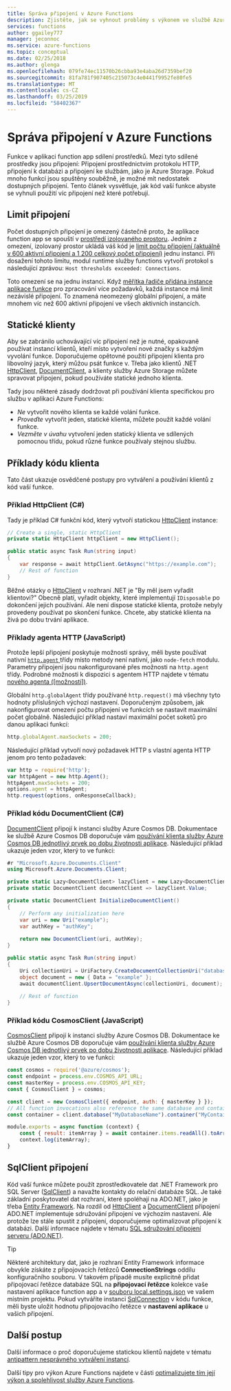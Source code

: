 ```yaml
---
title: Správa připojení v Azure Functions
description: Zjistěte, jak se vyhnout problémy s výkonem ve službě Azure Functions pomocí statického připojení klientů.
services: functions
author: ggailey777
manager: jeconnoc
ms.service: azure-functions
ms.topic: conceptual
ms.date: 02/25/2018
ms.author: glenga
ms.openlocfilehash: 079fe74ec11570b26cbba93e4aba26d7359bef20
ms.sourcegitcommit: 81fa781f907405c215073c4e0441f9952fe80fe5
ms.translationtype: MT
ms.contentlocale: cs-CZ
ms.lasthandoff: 03/25/2019
ms.locfileid: "58402367"
---
```

# <a name="manage-connections-in-azure-functions"></a>Správa připojení v Azure Functions

Funkce v aplikaci function app sdílení prostředků. Mezi tyto sdílené prostředky jsou připojení: Připojení prostřednictvím protokolu HTTP, připojení k databázi a připojení ke službám, jako je Azure Storage. Pokud mnoho funkcí jsou spuštěny souběžně, je možné mít nedostatek dostupných připojení. Tento článek vysvětluje, jak kód vaší funkce abyste se vyhnuli použití víc připojení než které potřebují.

## <a name="connection-limit"></a>Limit připojení

Počet dostupných připojení je omezený částečně proto, že aplikace function app se spouští v [prostředí izolovaného prostoru](https://github.com/projectkudu/kudu/wiki/Azure-Web-App-sandbox). Jedním z omezení, izolovaný prostor ukládá váš kód je [limit počtu připojení (aktuálně v 600 aktivní připojení a 1 200 celkový počet připojení)](https://github.com/projectkudu/kudu/wiki/Azure-Web-App-sandbox#numerical-sandbox-limits) jednu instanci. Při dosažení tohoto limitu, modul runtime služby functions vytvoří protokol s následující zprávou: `Host thresholds exceeded: Connections`.

Toto omezení se na jednu instanci.  Když [měřítka řadiče přidána instance aplikace funkce](functions-scale.md#how-the-consumption-plan-works) pro zpracování více požadavků, každá instance má limit nezávislé připojení. To znamená neomezený globální připojení, a máte mnohem víc než 600 aktivní připojení ve všech aktivních instancích.

## <a name="static-clients"></a>Statické klienty

Aby se zabránilo uchovávající víc připojení než je nutné, opakovaně používat instancí klientů, kteří místo vytvoření nové značky s každým vyvolání funkce. Doporučujeme opětovné použití připojení klienta pro libovolný jazyk, který můžou psát funkce v. Třeba jako klientů .NET [HttpClient](https://msdn.microsoft.com/library/system.net.http.httpclient(v=vs.110).aspx), [DocumentClient](https://docs.microsoft.com/dotnet/api/microsoft.azure.documents.client.documentclient
), a klienty služby Azure Storage můžete spravovat připojení, pokud používáte statické jednoho klienta.

Tady jsou některé zásady dodržovat při používání klienta specifickou pro službu v aplikaci Azure Functions:

- *Ne* vytvořit nového klienta se každé volání funkce.
- *Proveďte* vytvořit jeden, statické klienta, můžete použít každé volání funkce.
- *Vezměte v úvahu* vytvoření jeden statický klienta ve sdílených pomocnou třídu, pokud různé funkce používaly stejnou službu.

## <a name="client-code-examples"></a>Příklady kódu klienta

Tato část ukazuje osvědčené postupy pro vytváření a používání klientů z kód vaší funkce.

### <a name="httpclient-example-c"></a>Příklad HttpClient (C#)

Tady je příklad C# funkční kód, který vytvoří statickou [HttpClient](https://msdn.microsoft.com/library/system.net.http.httpclient(v=vs.110).aspx) instance:

```cs
// Create a single, static HttpClient
private static HttpClient httpClient = new HttpClient();

public static async Task Run(string input)
{
    var response = await httpClient.GetAsync("https://example.com");
    // Rest of function
}
```

Běžné otázky o [HttpClient](https://msdn.microsoft.com/library/system.net.http.httpclient(v=vs.110).aspx) v rozhraní .NET je "By měl jsem vyřadit klientovi?" Obecně platí, vyřadit objekty, které implementují `IDisposable` po dokončení jejich používání. Ale není dispose statické klienta, protože nebyly provedeny používat po skončení funkce. Chcete, aby statické klienta na živá po dobu trvání aplikace.

### <a name="http-agent-examples-javascript"></a>Příklady agenta HTTP (JavaScript)

Protože lepší připojení poskytuje možnosti správy, měli byste používat nativní [ `http.agent` ](https://nodejs.org/dist/latest-v6.x/docs/api/http.html#http_class_http_agent) třídy místo metody není nativní, jako `node-fetch` modulu. Parametry připojení jsou nakonfigurované přes možnosti na `http.agent` třídy. Podrobné možnosti k dispozici s agentem HTTP najdete v tématu [nového agenta (\[možnosti\])](https://nodejs.org/dist/latest-v6.x/docs/api/http.html#http_new_agent_options).

Globální `http.globalAgent` třídy používané `http.request()` má všechny tyto hodnoty příslušných výchozí nastavení. Doporučeným způsobem, jak nakonfigurovat omezení počtu připojení ve funkcích se nastavit maximální počet globálně. Následující příklad nastaví maximální počet soketů pro danou aplikaci funkcí:

```js
http.globalAgent.maxSockets = 200;
```

 Následující příklad vytvoří nový požadavek HTTP s vlastní agenta HTTP jenom pro tento požadavek:

```js
var http = require('http');
var httpAgent = new http.Agent();
httpAgent.maxSockets = 200;
options.agent = httpAgent;
http.request(options, onResponseCallback);
```

### <a name="documentclient-code-example-c"></a>Příklad kódu DocumentClient (C#)

[DocumentClient](https://docs.microsoft.com/dotnet/api/microsoft.azure.documents.client.documentclient
) připojí k instanci služby Azure Cosmos DB. Dokumentace ke službě Azure Cosmos DB doporučuje vám [používání klienta služby Azure Cosmos DB jednotlivý prvek po dobu životnosti aplikace](https://docs.microsoft.com/azure/cosmos-db/performance-tips#sdk-usage). Následující příklad ukazuje jeden vzor, který to ve funkci:

```cs
#r "Microsoft.Azure.Documents.Client"
using Microsoft.Azure.Documents.Client;

private static Lazy<DocumentClient> lazyClient = new Lazy<DocumentClient>(InitializeDocumentClient);
private static DocumentClient documentClient => lazyClient.Value;

private static DocumentClient InitializeDocumentClient()
{
    // Perform any initialization here
    var uri = new Uri("example");
    var authKey = "authKey";
    
    return new DocumentClient(uri, authKey);
}

public static async Task Run(string input)
{
    Uri collectionUri = UriFactory.CreateDocumentCollectionUri("database", "collection");
    object document = new { Data = "example" };
    await documentClient.UpsertDocumentAsync(collectionUri, document);
    
    // Rest of function
}
```

### <a name="cosmosclient-code-example-javascript"></a>Příklad kódu CosmosClient (JavaScript)
[CosmosClient](/javascript/api/@azure/cosmos/cosmosclient) připojí k instanci služby Azure Cosmos DB. Dokumentace ke službě Azure Cosmos DB doporučuje vám [používání klienta služby Azure Cosmos DB jednotlivý prvek po dobu životnosti aplikace](../cosmos-db/performance-tips.md#sdk-usage). Následující příklad ukazuje jeden vzor, který to ve funkci:

```javascript
const cosmos = require('@azure/cosmos');
const endpoint = process.env.COSMOS_API_URL;
const masterKey = process.env.COSMOS_API_KEY;
const { CosmosClient } = cosmos;

const client = new CosmosClient({ endpoint, auth: { masterKey } });
// All function invocations also reference the same database and container.
const container = client.database("MyDatabaseName").container("MyContainerName");

module.exports = async function (context) {
    const { result: itemArray } = await container.items.readAll().toArray();
    context.log(itemArray);
}
```

## <a name="sqlclient-connections"></a>SqlClient připojení

Kód vaší funkce můžete použít zprostředkovatele dat .NET Framework pro SQL Server ([SqlClient](https://msdn.microsoft.com/library/system.data.sqlclient(v=vs.110).aspx)) a navažte kontakty do relační databáze SQL. Je také základní poskytovatel dat rozhraní, které spoléhají na ADO.NET, jako je třeba [Entity Framework](https://msdn.microsoft.com/library/aa937723(v=vs.113).aspx). Na rozdíl od [HttpClient](https://msdn.microsoft.com/library/system.net.http.httpclient(v=vs.110).aspx) a [DocumentClient](https://docs.microsoft.com/dotnet/api/microsoft.azure.documents.client.documentclient
) připojení ADO.NET implementuje sdružování připojení ve výchozím nastavení. Ale protože lze stále spustit z připojení, doporučujeme optimalizovat připojení k databázi. Další informace najdete v tématu [SQL sdružování připojení serveru (ADO.NET)](https://docs.microsoft.com/dotnet/framework/data/adonet/sql-server-connection-pooling).

> [!TIP]
> Některé architektury dat, jako je rozhraní Entity Framework informace obvykle získáte z připojovacích řetězců **ConnectionStrings** oddílu konfiguračního souboru. V takovém případě musíte explicitně přidat připojovací řetězce databáze SQL na **připojovací řetězce** kolekce vaše nastavení aplikace function app a v [souboru local.settings.json](functions-run-local.md#local-settings-file) ve vašem místním projektu. Pokud vytváříte instanci [SqlConnection](https://msdn.microsoft.com/library/system.data.sqlclient.sqlconnection(v=vs.110).aspx) v kódu funkce, měli byste uložit hodnotu připojovacího řetězce v **nastavení aplikace** u vašich připojení.

## <a name="next-steps"></a>Další postup

Další informace o proč doporučujeme statickou klientů najdete v tématu [antipattern nesprávného vytváření instancí](https://docs.microsoft.com/azure/architecture/antipatterns/improper-instantiation/).

Další tipy pro výkon Azure Functions najdete v části [optimalizujete tím její výkon a spolehlivost služby Azure Functions](functions-best-practices.md).
